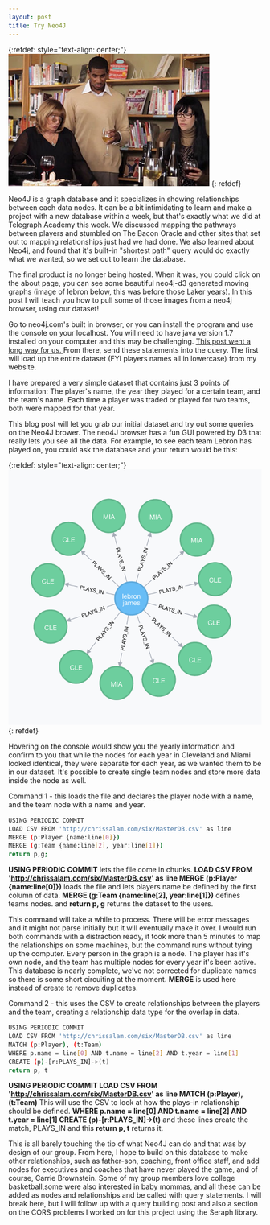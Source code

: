 ```yaml
---
layout: post
title: Try Neo4J
---
```


{:refdef: style="text-align: center;"}
![Portlandia!](/images/portland.jpg)
{: refdef}

Neo4J is a graph database and it specializes in showing relationships between each data nodes. It can be a bit intimidating to learn and make a project with a new database within a week, but that's exactly what we did at Telegraph Academy this week. We discussed mapping the pathways between players and stumbled on The Bacon Oracle and other sites that set out to mapping relationships just had we had done. We also learned about Neo4j, and found that it's built-in "shortest path" query would do exactly what we wanted, so we set out to learn the database.

The final product is no longer being hosted. When it was, you could click on the about page, you can see some beautiful neo4j-d3 generated moving graphs (image of lebron below, this was before those Laker years). In this post I will teach you how to pull some of those images from a neo4j browser, using our dataset!

Go to neo4j.com's built in browser, or you can install the program and use the console on your localhost. You will need to have java version 1.7 installed on your computer and this may be challenging.  <a href="https://1000linesofcode.wordpress.com/2013/12/30/building-a-single-page-application-with-angularjs-and-neo4j-setup/"> This post went a long way for us. </a> From there, send these statements into the query. The first will load up the entire dataset (FYI players names all in lowercase) from my website.

I have prepared a very simple dataset that contains just 3 points of information: The player's name, the year they played for a certain team, and the team's name. Each time a player was traded or played for two teams, both were mapped for that year.

This blog post will let you grab our initial dataset and try out some queries on the Neo4J brower. The neo4J browser has a fun GUI powered by D3 that really lets you see all the data. For example, to see each team Lebron has played on, you could ask the database and your return would be this:

{:refdef: style="text-align: center;"}
![Lebron](/images/lebron.png)
{: refdef}

Hovering on the console would show you the yearly information and confirm to you that while the nodes for each year in Cleveland and Miami looked identical, they were separate for each year, as we wanted them to be in our dataset. It's possible to create single team nodes and store more data inside the node as well.

Command 1 - this loads the file and declares the player node with a name, and the team node with a name and year.

```bash
USING PERIODIC COMMIT
LOAD CSV FROM 'http://chrissalam.com/six/MasterDB.csv' as line
MERGE (p:Player {name:line[0]})
MERGE (g:Team {name:line[2], year:line[1]})
return p,g;
```

**USING PERIODIC COMMIT** lets the file come in chunks. **LOAD CSV FROM 'http://chrissalam.com/six/MasterDB.csv' as line
MERGE (p:Player {name:line[0]})** loads the file and lets players name be defined by the first column of data. **MERGE (g:Team {name:line[2], year:line[1]})** defines teams nodes. and **return p, g** returns the dataset to the users.

This command will take a while to process. There will be error messages and it might not parse initially but it will eventually make it over. I would run both commands with a distraction ready, it took more than 5 minutes to map the relationships on some machines, but the command runs without tying up the computer. Every person in the graph is a node. The player has it's own node, and the team has multiple nodes for every year it's been active. This database is nearly complete, we've not corrected for duplicate names so there is some short circuiting at the moment. **MERGE** is used here instead of create to remove duplicates.

Command 2 - this uses the CSV to create relationships between the players and the team, creating a relationship data type for
the overlap in data.

```bash
USING PERIODIC COMMIT
LOAD CSV FROM 'http://chrissalam.com/six/MasterDB.csv' as line
MATCH (p:Player), (t:Team)
WHERE p.name = line[0] AND t.name = line[2] AND t.year = line[1]
CREATE (p)-[r:PLAYS_IN]->(t)
return p, t
```
**USING PERIODIC COMMIT LOAD CSV FROM 'http://chrissalam.com/six/MasterDB.csv' as line
MATCH (p:Player), (t:Team)** This will use the CSV to look at how the plays-in relationship should be defined.
**WHERE p.name = line[0] AND t.name = line[2] AND t.year = line[1] CREATE (p)-[r:PLAYS_IN]->(t)** and these lines create the match, PLAYS_IN and this
**return p, t** returns it.

This is all barely touching the tip of what Neo4J can do and that was by design of our group. From here, I hope to build on this database to make other relationships, such as father-son, coaching, front office staff, and add nodes for executives and coaches that have never played the game, and of course, Carrie Brownstein. Some of my group members love college basketball,some were also interested in baby mommas, and all these can be added as nodes and relationships and be called with query statements. I will break here, but I will follow up with a query building post and also a section on the CORS problems I worked on for this project using the Seraph library. 